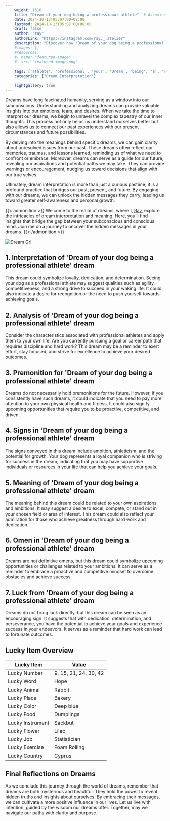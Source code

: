 ```yaml
---
    weight: 1510
    title: "Dream of your dog being a professional athlete"  # Assuming 'title' column exists
    date: 2024-10-13T05:07:00+08:00
    lastmod: 2024-10-13T05:07:00+08:00
    draft: false
    author: "ray"
    authorLink: "https://instagram.com/ray._.atelier"
    description: "Discover how 'Dream of your dog being a professional athlete' can interpret your future and uncover its significant meanings in your life."
    #images: []
    #resources:
    #- name: "featured-image"
    #  src: "featured-image.png"
    
    tags: ['athlete', 'professional', 'your', 'Dream', 'being', 'a', 'of', 'dog']
    categories: ["Dream Interpretation"]
    
    lightgallery: true
---
```

    
Dreams have long fascinated humanity, serving as a window into our subconscious. Understanding and analyzing dreams can provide valuable insights into our emotions, fears, and desires. When we take the time to interpret our dreams, we begin to unravel the complex tapestry of our inner thoughts. This process not only helps us understand ourselves better but also allows us to connect our past experiences with our present circumstances and future possibilities.

By delving into the meanings behind specific dreams, we can gain clarity about unresolved issues from our past. These dreams often reflect our memories, traumas, and lessons learned, reminding us of what we need to confront or embrace. Moreover, dreams can serve as a guide for our future, revealing our aspirations and potential paths we may take. They can provide warnings or encouragement, nudging us toward decisions that align with our true selves.

Ultimately, dream interpretation is more than just a curious pastime; it is a profound practice that bridges our past, present, and future. By engaging with our dreams, we can unlock the hidden messages they carry, leading us toward greater self-awareness and personal growth.

{{< admonition >}}
Welcome to the realm of dreams, where I, [Ray](https://instagram.com/ray._.atelier), explore the intricacies of dream interpretation and meaning. Here, you’ll find insights that bridge the gap between your subconscious and conscious mind. Join me on a journey to uncover the hidden messages in your dreams.
{{< /admonition >}}

![Dream Grl](https://cdn.pixabay.com/photo/2017/11/02/03/35/gothic-2910057_1280.jpg "Dream Grl")

## 1. Interpretation of 'Dream of your dog being a professional athlete' dream

This dream could symbolize loyalty, dedication, and determination. Seeing your dog as a professional athlete may suggest qualities such as agility, competitiveness, and a strong drive to succeed in your waking life. It could also indicate a desire for recognition or the need to push yourself towards achieving goals.

## 2. Analysis of 'Dream of your dog being a professional athlete' dream

Consider the characteristics associated with professional athletes and apply them to your own life. Are you currently pursuing a goal or career path that requires discipline and hard work? This dream may be a reminder to exert effort, stay focused, and strive for excellence to achieve your desired outcomes.

## 3. Premonition for 'Dream of your dog being a professional athlete' dream

Dreams do not necessarily hold premonitions for the future. However, if you consistently have such dreams, it could indicate that you need to pay more attention to your own physical health and fitness. It could also signify upcoming opportunities that require you to be proactive, competitive, and driven.

## 4. Signs in 'Dream of your dog being a professional athlete' dream

The signs conveyed in this dream include ambition, athleticism, and the potential for growth. Your dog represents a loyal companion who is striving for success in the dream, indicating that you may have supportive individuals or resources in your life that can help you achieve your goals.

## 5. Meaning of 'Dream of your dog being a professional athlete' dream

The meaning behind this dream could be related to your own aspirations and ambitions. It may suggest a desire to excel, compete, or stand out in your chosen field or area of interest. This dream could also reflect your admiration for those who achieve greatness through hard work and dedication.

## 6. Omen in 'Dream of your dog being a professional athlete' dream

Dreams are not definitive omens, but this dream could symbolize upcoming opportunities or challenges related to your ambitions. It can serve as a reminder to embrace a proactive and competitive mindset to overcome obstacles and achieve success.

## 7. Luck from 'Dream of your dog being a professional athlete' dream

Dreams do not bring luck directly, but this dream can be seen as an encouraging sign. It suggests that with dedication, determination, and perseverance, you have the potential to achieve your goals and experience success in your endeavors. It serves as a reminder that hard work can lead to fortunate outcomes.

## Lucky Item Overview
| Lucky Item          | Value              |
|---------------|--------------------|
| Lucky Number        | 9, 15, 21, 24, 30, 42  |
| Lucky Word          | Hope |
| Lucky Animal        | Rabbit |
| Lucky Place         | Bakery     |
| Lucky Color         | Deep blue     |
| Lucky Food          | Dumplings      |
| Lucky Instrument    | Sackbut |
| Lucky Flower        | Lilac    |
| Lucky Job           | Statistician       |
| Lucky Exercise      | Foam Rolling  |
| Lucky Country       | Cyprus    |


##  Final Reflections on Dreams

As we conclude this journey through the world of dreams, remember that dreams are both mysterious and beautiful. They hold the power to reveal hidden truths and insights about ourselves. By embracing their messages, we can cultivate a more positive influence in our lives. Let us live with intention, guided by the wisdom our dreams offer. Together, may we navigate our paths with clarity and purpose.
